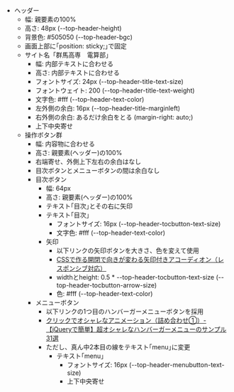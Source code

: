 - ヘッダー
    - 幅: 親要素の100%
    - 高さ: 48px (--top-header-height)
    - 背景色: #505050 (--top-header-bgc)
    - 画面上部に｢position: sticky;｣で固定
    - サイト名「群馬高専　電算部」
        - 幅: 内部テキストに合わせる
        - 高さ: 内部テキストに合わせる
        - フォントサイズ: 24px (--top-header-title-text-size)
        - フォントウェイト: 200 (--top-header-title-text-weight)
        - 文字色: #fff (--top-header-text-color)
        - 左外側の余白: 16px (--top-header-title-marginleft)
        - 右外側の余白: あるだけ余白をとる (margin-right: auto;)
        - 上下中央寄せ
    - 操作ボタン群
        - 幅: 内容物に合わせる
        - 高さ: 親要素(ヘッダー)の100%
        - 右端寄せ、外側上下左右の余白はなし
        - 目次ボタンとメニューボタンの間は余白なし
        - 目次ボタン
            - 幅: 64px
            - 高さ: 親要素(ヘッダー)の100%
            - テキスト｢目次｣とその右に矢印
            - テキスト｢目次｣
                - フォントサイズ: 16px (--top-header-tocbutton-text-size)
                - 文字色: #fff (--top-header-text-color)
            - 矢印
                - 以下リンクの矢印ボタンを大きさ、色を変えて使用
                - [CSSで作る開閉で向きが変わる矢印付きアコーディオン（レスポンシブ対応）](https://palette33.jp/archives/3115)
                - widthとheight: 0.5 * --top-header-tocbutton-text-size (--top-header-tocbutton-arrow-size)
                - 色: #fff (--top-header-text-color)
        - メニューボタン
            - 以下リンクの1つ目のハンバーガーメニューボタンを採用
            - [クリックでオシャレなアニメーション（詰め合わせ①）- 【jQueryで簡単】超オシャレなハンバーガーメニューのサンプル31選](https://photopizza.design/hamburger_menu_technique/#:~:text=%E3%82%AF%E3%83%AA%E3%83%83%E3%82%AF%E3%81%A7%E3%82%AA%E3%82%B7%E3%83%A3%E3%83%AC%E3%81%AA%E3%82%A2%E3%83%8B%E3%83%A1%E3%83%BC%E3%82%B7%E3%83%A7%E3%83%B3%EF%BC%88%E8%A9%B0%E3%82%81%E5%90%88%E3%82%8F%E3%81%9B%E2%91%A0%EF%BC%89)
            - ただし、真ん中2本目の線をテキスト｢menu｣に変更
                - テキスト｢menu｣
                    - フォントサイズ: 16px (--top-header-menubutton-text-size)
                    - 上下中央寄せ
